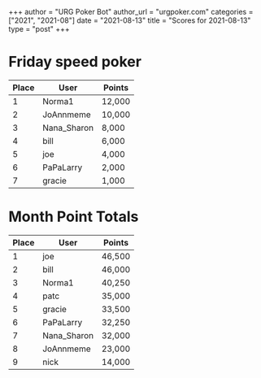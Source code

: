 +++
author = "URG Poker Bot"
author_url = "urgpoker.com"
categories = ["2021", "2021-08"]
date = "2021-08-13"
title = "Scores for 2021-08-13"
type = "post"
+++
# Friday speed poker

| Place | User | Points |
|-------|------|--------|
| 1 | Norma1 | 12,000 |
| 2 | JoAnnmeme | 10,000 |
| 3 | Nana_Sharon | 8,000 |
| 4 | bill | 6,000 |
| 5 | joe | 4,000 |
| 6 | PaPaLarry | 2,000 |
| 7 | gracie | 1,000 |

# Month Point Totals

| Place | User | Points |
|-------|------|--------|
| 1 | joe | 46,500 |
| 2 | bill | 46,000 |
| 3 | Norma1 | 40,250 |
| 4 | patc | 35,000 |
| 5 | gracie | 33,500 |
| 6 | PaPaLarry | 32,250 |
| 7 | Nana_Sharon | 32,000 |
| 8 | JoAnnmeme | 23,000 |
| 9 | nick | 14,000 |
